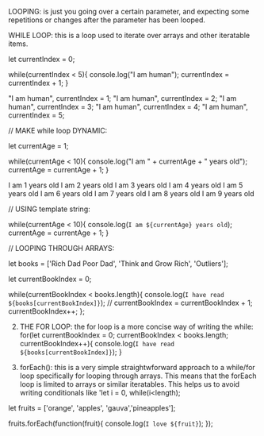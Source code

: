 LOOPING: is just you going over a certain parameter, and expecting some repetitions or changes after the parameter has been looped.

WHILE LOOP: this is a loop used to iterate over arrays and other iteratable items.

let currentIndex = 0;

while(currentIndex < 5){
   console.log("I am human");
   currentIndex = currentIndex + 1;
}

"I am human", currentIndex = 1;
"I am human", currentIndex = 2;
"I am human", currentIndex = 3;
"I am human", currentIndex = 4;
"I am human", currentIndex = 5;

// MAKE while loop DYNAMIC:

let currentAge = 1;

while(currentAge < 10){
  console.log("I am " + currentAge + " years old");
  currentAge = currentAge + 1;
}

I am 1 years old
I am 2 years old
I am 3 years old
I am 4 years old
I am 5 years old
I am 6 years old
I am 7 years old
I am 8 years old
I am 9 years old

// USING template string:

while(currentAge < 10){
  console.log(`I am ${currentAge} years old`);
  currentAge = currentAge + 1;
}

// LOOPING THROUGH ARRAYS: 

let books = ['Rich Dad Poor Dad', 'Think and Grow Rich', 'Outliers'];

let currentBookIndex = 0;

while(currentBookIndex < books.length){
  console.log(`I have read ${books[currentBookIndex]}`);
  // currentBookIndex = currentBookIndex + 1;
  currentBookIndex++;
};

2. THE FOR LOOP: the for loop is a more concise way of writing the while:
for(let currentBookIndex = 0; currentBookIndex < books.length; currentBookIndex++){
  console.log(`I have read ${books[currentBookIndex]}`);
}

3. forEach(): this is a very simple straightwforward approach to a while/for loop specifically for looping through arrays. This means that the forEach loop is limited to arrays or similar iteratables. This helps us to avoid writing conditionals like 'let i = 0, while(i<length);

let fruits = ['orange', 'apples', 'gauva','pineapples'];

fruits.forEach(function(fruit){
  console.log(`I love ${fruit}`);
});
